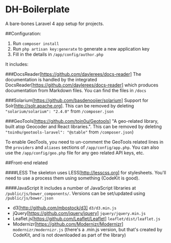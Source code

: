 # DH-Boilerplate

A bare-bones Laravel 4 app setup for projects.

##Configuration:

1. Run `composer install`
2. Run `php artisan key:generate` to generate a new application key
3. Fill in the details in `/app/config/author.php`


It includes:
	
###DocsReader[https://github.com/daylerees/docs-reader]
The documentation is handled by the integrated DocsReader[https://github.com/daylerees/docs-reader] which produces documentation from
Markdown files. You can find the files in `/docs`

###Solarium[https://github.com/basdenooijer/solarium] 
Support for Solr[http://solr.apache.org]. This can be removed by deleting `"solarium/solarium": "2.4.0"` from `/composer.json`

###GeoTools[https://github.com/toin0u/Geotools]
"A geo-related library, built atop Geocoder and React libraries.". This can be removed by deleting `"toin0u/geotools-laravel": "@stable"` from `/composer.json`)

To enable GeoTools, you need to un-comment the GeoTools related lines in the `providers` and `aliases` sections of 
`/app/config/app.php`. You can also use the `/app/config/geo.php` file for any geo related API keys, etc.


##Front-end related

####LESS
The skeleton uses LESS[http://lesscss.org] for stylesheets. You'll need to use a process them using something (CodeKit is 
good).

####JavaScript
It includes a number of JavaScript libraries at `/public/js/bower_components/`. Versions can be set/updated using `/public/js/bower.json`
- d3[http://github.com/mbostock/d3] `d3/d3.min.js`
- jQuery[https://github.com/jquery/jquery] `jquery/jquery.min.js`
- Leaflet.js[https://github.com/Leaflet/Leaflet] `leaflet/dist/leaflet.js`
- Modernizr[https://github.com/Modernizr/Modernizr] `modernizr/modernizr.js` (there's a .min.js version, but that's created by
CodeKit, and is not downloaded as part of the library)




